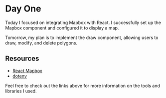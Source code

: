 # Day One

Today I focused on integrating Mapbox with React. I successfully set up the Mapbox component and configured it to display a map.

Tomorrow, my plan is to implement the draw component, allowing users to draw, modify, and delete polygons.

## Resources
- [React Mapbox](https://www.npmjs.com/package/react-map-gl)
- [dotenv](https://www.npmjs.com/package/dotenv)

Feel free to check out the links above for more information on the tools and libraries I used.

